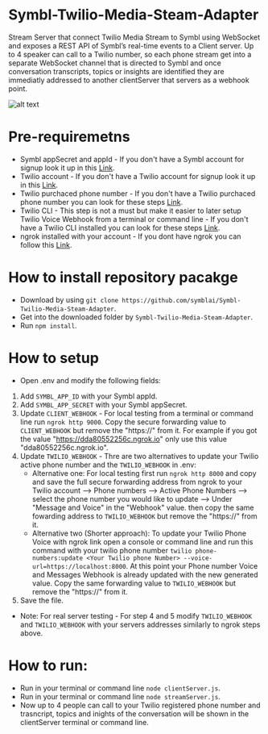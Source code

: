 # Symbl-Twilio-Media-Steam-Adapter

Stream Server that connect Twilio Media Stream to Symbl using WebSocket and exposes a REST API of Symbl’s real-time events to a Client server.
Up to 4 speaker can call to a Twilio number, so each phone stream get into a separate WebSocket channel that is directed to Symbl and once conversation transcripts, topics or insights are identified they are immediatly addressed to another clientServer that servers as a webhook point.  

![alt text](https://guysapir-postman-experiment-bucket.s3-us-west-2.amazonaws.com/Screen+Shot+2021-03-02+at+2.55.23+PM.png)

# Pre-requiremetns
- Symbl appSecret and appId - If you don't have a Symbl account for signup look it up in this [Link](https://platform.symbl.ai/#/signup).
- Twilio account - If you don't have a Twilio account for signup look it up in this [Link](https://www.twilio.com/try-twilio).
- Twilio purchaced phone number - If you don't have a Twilio purchaced phone number you can look for these steps [Link](https://support.twilio.com/hc/en-us/articles/223135247-How-to-Search-for-and-Buy-a-Twilio-Phone-Number-from-Console).
- Twilio CLI - This step is not a must but make it easier to later setup Twilio Voice Webhook from a terminal or command line - If you don't have a Twilio CLI installed you can look for these steps [Link](https://www.twilio.com/docs/twilio-cli/quickstart).
- ngrok installed with your account - If you dont have ngrok you can follow this [Link](https://dashboard.ngrok.com/get-started/setup).


# How to install repository pacakge
- Download by using ```git clone https://github.com/symblai/Symbl-Twilio-Media-Steam-Adapter```.
- Get into the downloaded folder by ```Symbl-Twilio-Media-Steam-Adapter```.
- Run ```npm install```.

# How to setup
- Open .env and modify the following fields:
1. Add ```SYMBL_APP_ID``` with your Symbl appId.
2. Add ```SYMBL_APP_SECRET``` with your Symbl appSecret.
3. Update ```CLIENT_WEBHOOK``` - For local testing from a terminal or command line run ```ngrok http 9000```. Copy the secure forwarding value to ```CLIENT_WEBHOOK``` but remove the "https://" from it. For example if you got the value "https://dda80552256c.ngrok.io" only use this value "dda80552256c.ngrok.io". 
4. Update  ```TWILIO_WEBHOOK``` - Thre are two alternatives to update your Twilio active phone number and the ```TWILIO_WEBHOOK``` in .env:
   - Alternative one:  For local testing first run ```ngrok http 8000``` and copy and save the full secure forwarding address from ngrok to your Twilio account --> Phone numbers --> Active Phone Numbers --> select the phone number you would like to update --> Under "Message and Voice" in the "Webhook" value. then copy the same fowarding address to ```TWILIO_WEBHOOK``` but remove the "https://" from it. 
   - Alternative two (Shorter approach): To update your Twilio Phone Voice with ngrok link open a console or command line and run this command with your twilio phone number ```twilio phone-numbers:update <Your Twilio phone Number> --voice-url=https://localhost:8000```. At this point your Phone number Voice and Messages Webhook is already updated with the new generated value. Copy the same forwarding value to ```TWILIO_WEBHOOK``` but remove the "https://" from it.
5. Save the file. 
- Note: For real server testing - For step 4 and 5 modify ```TWILIO_WEBHOOK``` and ```TWILIO_WEBHOOK``` with your servers addresses similarly to ngrok steps above. 

# How to run:
- Run in your terminal or command line  ```node clientServer.js```.
- Run in your terminal or command line  ```node streamServer.js```.
- Now up to 4 people can call to your Twilio registered phone number and trasncript, topics and inights of the conversation will be shown in the clientServer terminal or command line. 


